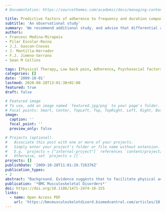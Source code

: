 ```yaml
---
# Documentation: https://sourcethemes.com/academic/docs/managing-content/

title: Predictive factors of adherence to frequency and duration components in home exercise programs for neck and low back pain
subtitle: 'An observational study'
summary: 'We recommend additional study, and advise that differential attention be given in clinical practice to each exercise component for improving adherence.'
authors:
- Francesc Medina-Mirapeix 
- Pilar Escolar-Reina
- J.J. Gascan-Cnovas
- J. Montilla-Herrador
- F.J. Jimeno-Serrano
- Sean M Collins

tags: [Physical Therapy, Low back pain, Adherence, Psychosocial factors]
categories: []
date: '2009-10-01'
lastmod: 2020-08-28T13:01:30+02:00
featured: true
draft: false

# Featured image
# To use, add an image named `featured.jpg/png` to your page's folder.
# Focal points: Smart, Center, TopLeft, Top, TopRight, Left, Right, BottomLeft, Bottom, BottomRight.
image:
  caption: ''
  focal_point: ''
  preview_only: false

# Projects (optional).
#   Associate this post with one or more of your projects.
#   Simply enter your project's folder or file name without extension.
#   E.g. `projects = ["internal-project"]` references `content/project/deep-learning/index.md`.
#   Otherwise, set `projects = []`.
projects: []
publishDate: '2009-10-28T11:01:29.726376Z'
publication_types:
- 2
abstract: "Background. Evidence suggests that to facilitate physical activity sedentary people may adhere to one component of exercise prescriptions (intensity, duration or frequency) without adhering to other components. Some experts have provided evidence for determinants of adherence to different components among healthy people. However, our understanding remains scarce in this area for patients with neck or low back pain. The aims of this study are to determine whether patients with neck or low back pain have different rates of adherence to exercise components of frequency per week and duration per session when prescribed with a home exercise program, and to identify if adherence to both exercise components have distinct predictive factors. Methods. A cohort of one hundred eighty-four patients with chronic neck or low back pain who attended physiotherapy in eight primary care centers were studied prospectively one month after intervention. The study had three measurement periods: at baseline (measuring characteristics of patients and pain), at the end of physiotherapy intervention (measuring characteristics of the home exercise program) and a month later (measuring professional behaviors during clinical encounters, environmental factors and self-efficacy, and adherence behavior). Results. Adherence to duration per session (70.9 percent +/- 7.1) was more probable than adherence to frequency per week (60.7 percent +/- 7.0). Self-efficacy was a relevant factor for both exercise components (p < 0.05). The total number of exercises prescribed was predictive of frequency adherence (p < 0.05). Professional behaviors have a distinct influence on exercise components. Frequency adherence is more probable if patients received clarification of their doubts (adjusted OR: 4.1; p < 0.05), and duration adherence is more probable if they are supervised during the learning of exercises (adjusted OR: 3.3; p < 0.05). Conclusion. We have shown in a clinic-based study that adherence to exercise prescription frequency and duration components have distinct levels and predictive factors. We recommend additional study, and advise that differential attention be given in clinical practice to each exercise component for improving adherence."
publication: '*BMC Musculoskeletal Disorders*'
doi: https://doi.org/10.1186/1471-2474-10-155
links:
  - name: Open Access PDF
    url: 'https://bmcmusculoskeletdisord.biomedcentral.com/articles/10.1186/1471-2474-10-155'
---
```

